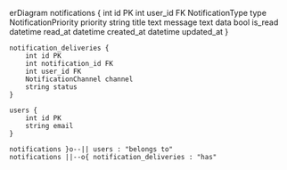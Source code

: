 erDiagram
    notifications {
        int id PK
        int user_id FK
        NotificationType type
        NotificationPriority priority
        string title
        text message
        text data
        bool is_read
        datetime read_at
        datetime created_at
        datetime updated_at
    }

    notification_deliveries {
        int id PK
        int notification_id FK
        int user_id FK
        NotificationChannel channel
        string status
    }

    users {
        int id PK
        string email
    }

    notifications }o--|| users : "belongs to"
    notifications ||--o{ notification_deliveries : "has"